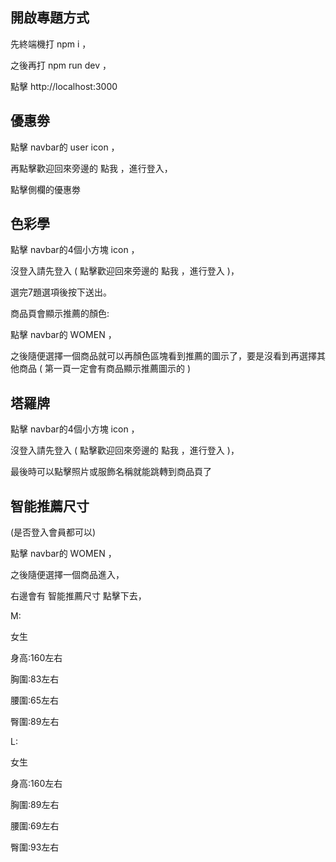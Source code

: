 ## 開啟專題方式
先終端機打 npm i ，

之後再打 npm run dev ，

點擊 http://localhost:3000

## 優惠劵
點擊 navbar的 user icon ，

再點擊歡迎回來旁邊的 點我 ，進行登入，

點擊側欄的優惠劵

## 色彩學
點擊 navbar的4個小方塊 icon ，

沒登入請先登入 ( 點擊歡迎回來旁邊的 點我 ，進行登入 )，

選完7題選項後按下送出。

商品頁會顯示推薦的顏色:

點擊 navbar的 WOMEN ，

之後隨便選擇一個商品就可以再顏色區塊看到推薦的圖示了，要是沒看到再選擇其他商品 ( 第一頁一定會有商品顯示推薦圖示的 )

## 塔羅牌
點擊 navbar的4個小方塊 icon ，

沒登入請先登入 ( 點擊歡迎回來旁邊的 點我 ，進行登入 )，

最後時可以點擊照片或服飾名稱就能跳轉到商品頁了

## 智能推薦尺寸
(是否登入會員都可以)

點擊 navbar的 WOMEN ，

之後隨便選擇一個商品進入，

右邊會有 智能推薦尺寸 點擊下去，

M:

女生 

身高:160左右

胸圍:83左右

腰圍:65左右

臀圍:89左右

L:

女生 

身高:160左右

胸圍:89左右

腰圍:69左右

臀圍:93左右